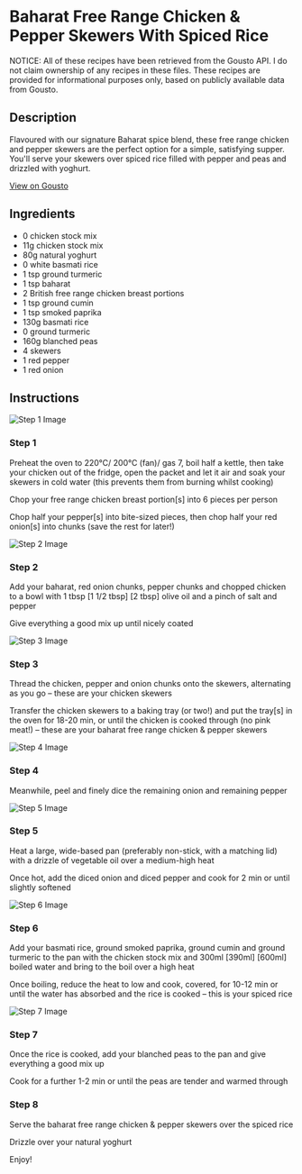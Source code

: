# Baharat Free Range Chicken & Pepper Skewers With Spiced Rice

NOTICE: All of these recipes have been retrieved from the Gousto API. I do not claim ownership of any recipes in these files. These recipes are provided for informational purposes only, based on publicly available data from Gousto.

## Description

Flavoured with our signature Baharat spice blend, these free range chicken and pepper skewers are the perfect option for a simple, satisfying supper. You'll serve your skewers over spiced rice filled with pepper and peas and drizzled with yoghurt.

[View on Gousto](https://www.gousto.co.uk/recipes/cookbook/baharat-free-range-chicken-pepper-skewers-with-spiced-rice)

## Ingredients

- 0 chicken stock mix
- 11g chicken stock mix
- 80g natural yoghurt
- 0 white basmati rice
- 1 tsp ground turmeric
- 1 tsp baharat
- 2 British free range chicken breast portions
- 1 tsp ground cumin
- 1 tsp smoked paprika
- 130g basmati rice
- 0 ground turmeric
- 160g blanched peas
- 4 skewers
- 1 red pepper
- 1 red onion

## Instructions

![Step 1 Image](https://production-media.gousto.co.uk/cms/recipe-step-image/Step-1-1710234191049-x200.jpg)

### Step 1

Preheat the oven to 220°C/ 200°C (fan)/ gas 7, boil half a kettle, then take your chicken out of the fridge, open the packet and let it air and soak your skewers in cold water (this prevents them from burning whilst cooking)

Chop your free range chicken breast portion[s] into 6 pieces per person

Chop half your pepper[s] into bite-sized pieces, then chop half your red onion[s] into chunks (save the rest for later!)

![Step 2 Image](https://production-media.gousto.co.uk/cms/recipe-step-image/Step-2-1710234193715-x200.jpg)

### Step 2

Add your baharat, red onion chunks, pepper chunks and chopped chicken to a bowl with 1 tbsp <span class="text-purple">[1 1/2 tbsp]</span> <span class="text-danger">[2 tbsp] </span>olive oil and a pinch of salt and pepper

Give everything a good mix up until nicely coated

![Step 3 Image](https://production-media.gousto.co.uk/cms/recipe-step-image/Step-3-1710234198264-x200.jpg)

### Step 3

Thread the chicken, pepper and onion chunks onto the skewers, alternating as you go – these are your chicken skewers

Transfer the chicken skewers to a baking tray (or two!) and put the tray[s] in the oven for 18-20 min, or until the chicken is cooked through (no pink meat!) – these are your baharat free range chicken & pepper skewers

![Step 4 Image](https://production-media.gousto.co.uk/cms/recipe-step-image/Step-4-1710234217354-x200.jpg)

### Step 4

Meanwhile, peel and finely dice the remaining onion and remaining pepper

![Step 5 Image](https://production-media.gousto.co.uk/cms/recipe-step-image/Step-5-1710234224036-x200.jpg)

### Step 5

Heat a large, wide-based pan (preferably non-stick, with a matching lid) with a drizzle of vegetable oil over a medium-high heat

Once hot, add the diced onion and diced pepper and cook for 2 min or until slightly softened

![Step 6 Image](https://production-media.gousto.co.uk/cms/recipe-step-image/Step-6-1710234228758-x200.jpg)

### Step 6

Add your basmati rice, ground smoked paprika, ground cumin and ground turmeric to the pan with the chicken stock mix and 300ml<span class="text-danger"> </span><span class="text-purple">[390ml]</span> <span class="text-danger">[600ml] </span>boiled water and bring to the boil over a high heat

Once boiling, reduce the heat to low and cook, covered, for 10-12 min or until the water has absorbed and the rice is cooked – this is your spiced rice

![Step 7 Image](https://production-media.gousto.co.uk/cms/recipe-step-image/Step-7-1710234235726-x200.jpg)

### Step 7

Once the rice is cooked, add your blanched peas to the pan and give everything a good mix up

Cook for a further 1-2 min or until the peas are tender and warmed through

### Step 8

Serve the baharat free range chicken & pepper skewers over the spiced rice

Drizzle over your natural yoghurt

Enjoy!

